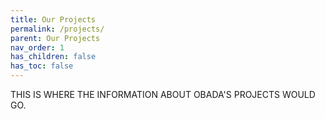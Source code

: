 ```yaml
---
title: Our Projects
permalink: /projects/
parent: Our Projects
nav_order: 1
has_children: false
has_toc: false
---
```



THIS IS WHERE THE INFORMATION ABOUT OBADA'S PROJECTS WOULD GO. 